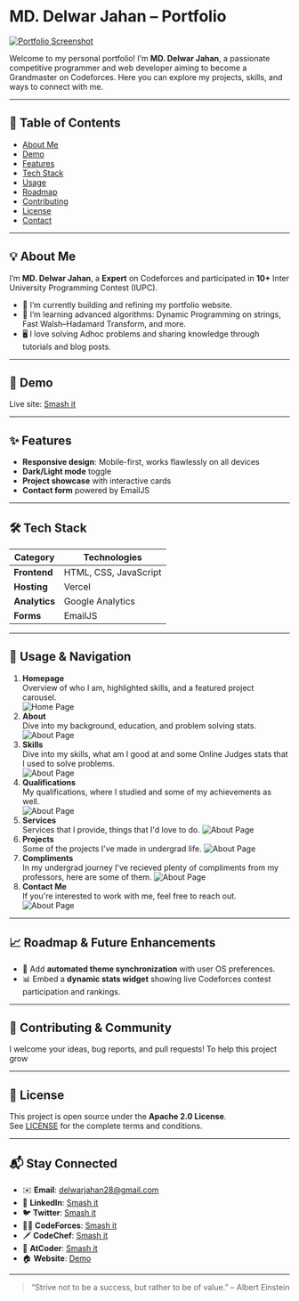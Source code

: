 # MD. Delwar Jahan – Portfolio

[![Portfolio Screenshot](./assets/preview/demo.png)](https://portfolio-delwar.vercel.app/)

Welcome to my personal portfolio! I’m **MD. Delwar Jahan**, a passionate competitive programmer and web developer aiming to become a Grandmaster on Codeforces. Here you can explore my projects, skills, and ways to connect with me.

---

## 📖 Table of Contents

- [About Me](#💡-about-me)  
- [Demo](#🚀-demo)  
- [Features](#✨-features)  
- [Tech Stack](#🛠-tech-stack)  
- [Usage](#📝-usage--navigation)  
- [Roadmap](#📈-roadmap--future-enhancements)  
- [Contributing](#🤗-contributing--community)  
- [License](#📜-license)  
- [Contact](#📬-stay-connected)  

---

## 💡 About Me

I’m **MD. Delwar Jahan**, a **Expert** on Codeforces and participated in **10+** Inter University Programming Contest (IUPC).
- 🔭 I’m currently building and refining my portfolio website.  
- 🌱 I’m learning advanced algorithms: Dynamic Programming on strings, Fast Walsh–Hadamard Transform, and more.  
- 🖥️ I love solving Adhoc problems and sharing knowledge through tutorials and blog posts.

---

## 🚀 Demo

Live site: [Smash it](https://portfolio-delwar.vercel.app/)

---

## ✨ Features

- **Responsive design**: Mobile-first, works flawlessly on all devices  
- **Dark/Light mode** toggle  
- **Project showcase** with interactive cards  
- **Contact form** powered by EmailJS  

---

## 🛠 Tech Stack

| Category        | Technologies                          |
| --------------- | --------------------------------------|
| **Frontend**    | HTML, CSS, JavaScript          |
| **Hosting**     | Vercel                                |
| **Analytics**   | Google Analytics                      |
| **Forms**       | EmailJS                               |

---

## 📝 Usage & Navigation

1. **Homepage**  
   Overview of who I am, highlighted skills, and a featured project carousel.  
   ![Home Page](./assets/preview/preview1.png)
2. **About**  
    Dive into my background, education, and problem solving stats.  
    ![About Page](./assets/preview/preview2.png)
3. **Skills**  
    Dive into my skills, what am I good at and some Online Judges stats that I used to solve problems.  
    ![About Page](./assets/preview/preview3.png)
4. **Qualifications**  
    My qualifications, where I studied and some of my achievements as well.  
    ![About Page](./assets/preview/preview4.png)
5. **Services**  
    Services that I provide, things that I'd love to do. 
    ![About Page](./assets/preview/preview5.png)
6. **Projects**  
    Some of the projects I've made in undergrad life. 
    ![About Page](./assets/preview/preview6.png)
7. **Compliments**  
    In my undergrad journey I've recieved plenty of compliments from my professors, here are some of them. 
    ![About Page](./assets/preview/preview8.png)
8. **Contact Me**  
    If you're interested to work with me, feel free to reach out. 
    ![About Page](./assets/preview/preview9.png)

---

## 📈 Roadmap & Future Enhancements

  - 🔄 Add **automated theme synchronization** with user OS preferences.  
  - 📊 Embed a **dynamic stats widget** showing live Codeforces contest participation and rankings.  

---

## 🤗 Contributing & Community

I welcome your ideas, bug reports, and pull requests! To help this project grow

---

## 📜 License

This project is open source under the **Apache 2.0 License**.  
See [LICENSE](./LICENSE) for the complete terms and conditions.

---

## 📬 Stay Connected

- ✉️ **Email**: delwarjahan28@gmail.com  
- 💼 **LinkedIn**: [Smash it](https://www.linkedin.com/in/delwar-jahan-957067251/)  
- 🐦 **Twitter**: [Smash it](https://x.com/delwar03)  
- 👨‍💻 **CodeForces**: [Smash it](https://codeforces.com/profile/delwar_03_)  
- 🗡️ **CodeChef**: [Smash it](https://www.codechef.com/users/delwar03)  
- 🎯 **AtCoder**: [Smash it](https://atcoder.jp/users/delwar_03_)  
- 🏠 **Website**: [Demo](https://portfolio-delwar.vercel.app/)

---

> “Strive not to be a success, but rather to be of value.” – Albert Einstein  
